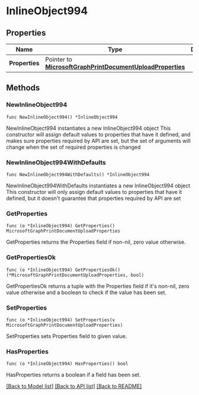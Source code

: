 # InlineObject994

## Properties

Name | Type | Description | Notes
------------ | ------------- | ------------- | -------------
**Properties** | Pointer to [**MicrosoftGraphPrintDocumentUploadProperties**](MicrosoftGraphPrintDocumentUploadProperties.md) |  | [optional] 

## Methods

### NewInlineObject994

`func NewInlineObject994() *InlineObject994`

NewInlineObject994 instantiates a new InlineObject994 object
This constructor will assign default values to properties that have it defined,
and makes sure properties required by API are set, but the set of arguments
will change when the set of required properties is changed

### NewInlineObject994WithDefaults

`func NewInlineObject994WithDefaults() *InlineObject994`

NewInlineObject994WithDefaults instantiates a new InlineObject994 object
This constructor will only assign default values to properties that have it defined,
but it doesn't guarantee that properties required by API are set

### GetProperties

`func (o *InlineObject994) GetProperties() MicrosoftGraphPrintDocumentUploadProperties`

GetProperties returns the Properties field if non-nil, zero value otherwise.

### GetPropertiesOk

`func (o *InlineObject994) GetPropertiesOk() (*MicrosoftGraphPrintDocumentUploadProperties, bool)`

GetPropertiesOk returns a tuple with the Properties field if it's non-nil, zero value otherwise
and a boolean to check if the value has been set.

### SetProperties

`func (o *InlineObject994) SetProperties(v MicrosoftGraphPrintDocumentUploadProperties)`

SetProperties sets Properties field to given value.

### HasProperties

`func (o *InlineObject994) HasProperties() bool`

HasProperties returns a boolean if a field has been set.


[[Back to Model list]](../README.md#documentation-for-models) [[Back to API list]](../README.md#documentation-for-api-endpoints) [[Back to README]](../README.md)



